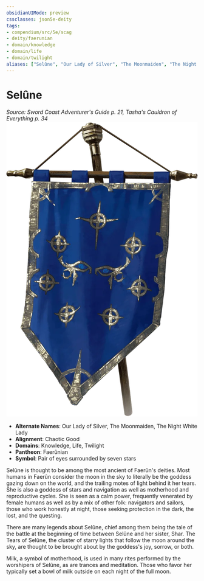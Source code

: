 ```yaml
---
obsidianUIMode: preview
cssclasses: json5e-deity
tags:
- compendium/src/5e/scag
- deity/faerunian
- domain/knowledge
- domain/life
- domain/twilight
aliases: ["Selûne", "Our Lady of Silver", "The Moonmaiden", "The Night White Lady"]
---
```

# Selûne
*Source: Sword Coast Adventurer's Guide p. 21, Tasha's Cauldron of Everything p. 34* 
![](z_compendium/deities/img/scag-symbol-of-selune.webp#symbol)

- **Alternate Names**: Our Lady of Silver, The Moonmaiden, The Night White Lady
- **Alignment**: Chaotic Good
- **Domains**: Knowledge, Life, Twilight
- **Pantheon**: Faerûnian
- **Symbol**: Pair of eyes surrounded by seven stars

Selûne is thought to be among the most ancient of Faerûn's deities. Most humans in Faerûn consider the moon in the sky to literally be the goddess gazing down on the world, and the trailing motes of light behind it her tears. She is also a goddess of stars and navigation as well as motherhood and reproductive cycles. She is seen as a calm power, frequently venerated by female humans as well as by a mix of other folk: navigators and sailors, those who work honestly at night, those seeking protection in the dark, the lost, and the questing.

There are many legends about Selûne, chief among them being the tale of the battle at the beginning of time between Selûne and her sister, Shar. The Tears of Selûne, the cluster of starry lights that follow the moon around the sky, are thought to be brought about by the goddess's joy, sorrow, or both.

Milk, a symbol of motherhood, is used in many rites performed by the worshipers of Selûne, as are trances and meditation. Those who favor her typically set a bowl of milk outside on each night of the full moon.